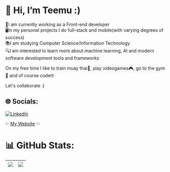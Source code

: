 # 👋 Hi, I’m Teemu :)

🔭I am currently working as a Front-end developer  
🖥In my personal projects I do full-stack and mobile(with varying degrees of success)  
📚I am studying Computer Science/Information Technology  
🔍I am interested to learn more about machine learning, AI and modern software development tools and frameworks  

On my free time I like to train muay thai🥊, play videogames🎮, go to the gym💪 and of course code🤓  

Let's collaborate :)

## 🌐 Socials:
[![LinkedIn](https://img.shields.io/badge/LinkedIn-%230077B5.svg?logo=linkedin&logoColor=white)]([https://linkedin.com/in/anastasia-pirus](https://www.linkedin.com/in/temevh/)) 

✨ [My Website](https://www.teemuh.com) ✨

# 📊 GitHub Stats:


|![](https://github-readme-streak-stats.herokuapp.com/?user=temevh&theme=darcula&hide_border=true)|![](https://github-readme-stats.vercel.app/api?username=temevh&theme=darcula&hide_border=true&include_all_commits=false&count_private=false)|
| ------------- | ------------- |
<!-- ![](https://github-readme-stats.vercel.app/api/top-langs/?username=temevh&theme=darcula&hide_border=true&include_all_commits=false&count_private=false&layout=compact)-->


<!-- Proudly created with GPRM ( https://gprm.itsvg.in ) -->
